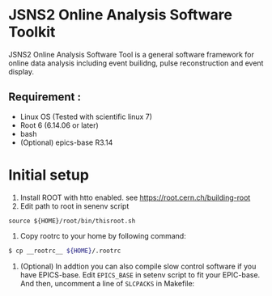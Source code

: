 # JSNS2 Online Analysis Software Toolkit
JSNS2 Online Analysis Software Tool is a general software framework for
online data analysis including event builidng, pulse reconstruction and event display.

## Requirement :
- Linux OS (Tested with scientific linux 7)
- Root 6 (6.14.06 or later)
- bash
- (Optional) epics-base R3.14
 
# Initial setup
1. Install ROOT with htto enabled. see https://root.cern.ch/building-root
1. Edit path to root in senenv script
~~~
source ${HOME}/root/bin/thisroot.sh
~~~
1. Copy rootrc to your home by following command:
~~~bash
$ cp __rootrc__ ${HOME}/.rootrc
~~~
1. (Optional) In addtion you can also compile slow control software if you have EPICS-base.
Edit `EPICS_BASE` in setenv script to fit your EPIC-base. 
And then, uncomment a line of `SLCPACKS` in Makefile:


